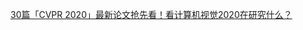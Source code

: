 

[30篇「CVPR 2020」最新论文抢先看！看计算机视觉2020在研究什么？](https://mp.weixin.qq.com/s?__biz=MzIxMjg1Njc3Mw==&mid=2247484124&idx=1&sn=f332f30ab08cce0071b83a362d04422f&chksm=97bef876a0c97160ee12057b01eeffaed9532acb761802d8573b2246f26e8e3dbe4ed760f562&scene=21#wechat_redirect)

